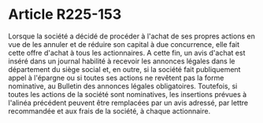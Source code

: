 # Article R225-153

Lorsque la société a décidé de procéder à l'achat de ses propres actions en vue de les annuler et de réduire son capital à due concurrence, elle fait cette offre d'achat à tous les actionnaires.   A cette fin, un avis d'achat est inséré dans un journal habilité à recevoir les annonces légales dans le département du siège social et, en outre, si la société fait publiquement appel à l'épargne ou si toutes ses actions ne revêtent pas la forme nominative, au Bulletin des annonces légales obligatoires.   Toutefois, si toutes les actions de la société sont nominatives, les insertions prévues à l'alinéa précédent peuvent être remplacées par un avis adressé, par lettre recommandée et aux frais de la société, à chaque actionnaire.